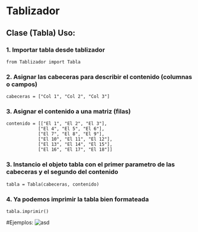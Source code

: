# Tablizador

## Clase (Tabla) Uso:
  ### 1. Importar tabla desde tablizador
    from Tablizador import Tabla

  ### 2. Asignar las cabeceras para describir el contenido (columnas o campos)
    
    cabeceras = ["Col 1", "Col 2", "Col 3"]

  ### 3. Asignar el contenido a una matriz (filas)
    
    contenido = [["El 1", "El 2", "El 3"],
                ["El 4", "El 5", "El 6"],
                ["El 7", "El 8", "El 9"],
                ["El 10", "El 11", "El 12"],
                ["El 13", "El 14", "El 15"],
                ["El 16", "El 17", "El 18"]]
                
  ### 3. Instancio el objeto tabla con el primer parametro de las cabeceras y el segundo del contenido

    tabla = Tabla(cabeceras, contenido)
    
  ### 4. Ya podemos imprimir la tabla bien formateada
  
    tabla.imprimir()

#Ejemplos:
 ![asd](https://user-images.githubusercontent.com/96015392/210078200-5ca10006-0b68-44dc-9e96-151b28458989.PNG)
